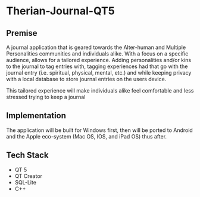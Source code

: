 # Therian-Journal-QT5

## Premise
  A journal application that is geared towards the Alter-human and Multiple Personalities communities and individuals alike. With a focus on a specific audience, allows for a tailored experience.
  Adding personalities and/or kins to the journal to tag entries with, tagging experiences had that go with the journal entry (i.e. spiritual, physical, mental, etc.) and while keeping privacy with a local
  database to store journal entries on the users device.

  This tailored experience will make individuals alike feel comfortable and less stressed trying to keep a journal

## Implementation

  The application will be built for Windows first, then will be ported to Android and the Apple eco-system (Mac OS, IOS, and iPad OS) thus after.


## Tech Stack

  * QT 5
  * QT Creator
  * SQL-Lite
  * C++
